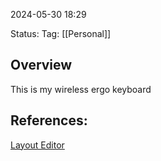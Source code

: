 

2024-05-30 18:29

Status:
Tag: [[Personal]]

## Overview

This is my wireless ergo keyboard
## References:

[Layout Editor](https://my.glove80.com/#/layout/glove80)
